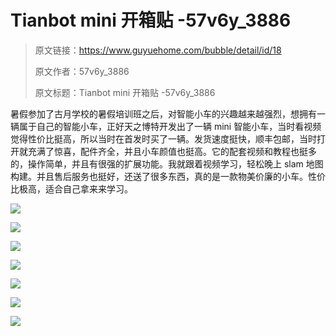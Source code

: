# Tianbot mini 开箱贴 -57v6y_3886

> 原文链接：https://www.guyuehome.com/bubble/detail/id/18
>
> 原文作者：57v6y_3886
>
> 原文标题：Tianbot mini 开箱贴 -57v6y_3886


暑假参加了古月学校的暑假培训班之后，对智能小车的兴趣越来越强烈，想拥有一辆属于自己的智能小车，正好天之博特开发出了一辆 mini 智能小车，当时看视频觉得性价比挺高，所以当时在首发时买了一辆。发货速度挺快，顺丰包邮，当时打开就充满了惊喜，配件齐全，并且小车颜值也挺高。它的配套视频和教程也挺多的，操作简单，并且有很强的扩展功能。我就跟着视频学习，轻松晚上 slam 地图构建。并且售后服务也挺好，还送了很多东西，真的是一款物美价廉的小车。性价比极高，适合自己拿来来学习。

![](https://tianbot-pic.oss-cn-beijing.aliyuncs.com/tianbot/202109281602087.webp)

![](https://tianbot-pic.oss-cn-beijing.aliyuncs.com/tianbot/202109281602663.webp)

![](https://tianbot-pic.oss-cn-beijing.aliyuncs.com/tianbot/202109281602458.webp)

![](https://tianbot-pic.oss-cn-beijing.aliyuncs.com/tianbot/202109281602099.webp)

![](https://tianbot-pic.oss-cn-beijing.aliyuncs.com/tianbot/202109281602095.webp)

![](https://tianbot-pic.oss-cn-beijing.aliyuncs.com/tianbot/202109281602060.webp)

![](https://tianbot-pic.oss-cn-beijing.aliyuncs.com/tianbot/202109281602364.webp)
